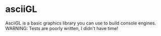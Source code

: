 # asciiGL

AsciiGL is a basic graphics library you can use to build console engines.
WARNING: Tests are poorly written, I didn't have time!
